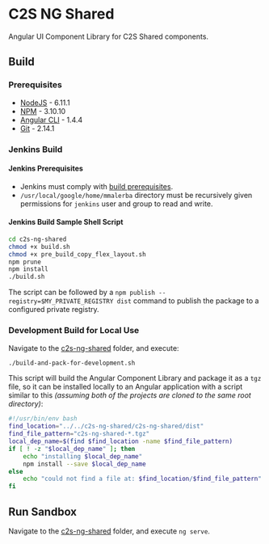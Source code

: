 # C2S NG Shared

Angular UI Component Library for C2S Shared components.

## Build

### Prerequisites

+ [NodeJS](https://nodejs.org/en/) - 6.11.1
+ [NPM](https://nodejs.org/en/) - 3.10.10
+ [Angular CLI](https://cli.angular.io/) - 1.4.4
+ [Git](https://git-scm.com/) - 2.14.1

### Jenkins Build

#### Jenkins Prerequisites

+ Jenkins must comply with [build prerequisites](#prerequisites).
+ `/usr/local/google/home/mmalerba` directory must be recursively given permissions for `jenkins` user and group to read and write.

#### Jenkins Build Sample Shell Script

```bash
cd c2s-ng-shared
chmod +x build.sh
chmod +x pre_build_copy_flex_layout.sh
npm prune
npm install
./build.sh
```

The script can be followed by a `npm publish --registry=$MY_PRIVATE_REGISTRY dist` command to publish the package to a configured private registry.

### Development Build for Local Use

Navigate to the [c2s-ng-shared](c2s-ng-shared) folder, and execute:

```bash
./build-and-pack-for-development.sh
```

This script will build the Angular Component Library and package it as a `tgz` file, so it can be installed locally to an Angular application with a script similar to this *(assuming both of the projects are cloned to the same root directory)*:

```bash
#!/usr/bin/env bash
find_location="../../c2s-ng-shared/c2s-ng-shared/dist"
find_file_pattern="c2s-ng-shared-*.tgz"
local_dep_name=$(find $find_location -name $find_file_pattern)
if [ ! -z "$local_dep_name" ]; then
	echo "installing $local_dep_name"
	npm install --save $local_dep_name
else
	echo "could not find a file at: $find_location/$find_file_pattern"
fi
```

## Run Sandbox

Navigate to the [c2s-ng-shared](c2s-ng-shared) folder, and execute `ng serve`.